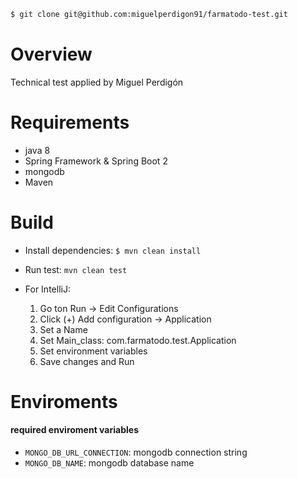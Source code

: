 
 
``` sh
$ git clone git@github.com:miguelperdigon91/farmatodo-test.git
```
 
 
#  Overview
Technical test applied by Miguel Perdigón
 
# Requirements
 
* java 8
* Spring Framework & Spring Boot 2
* mongodb
* Maven

# Build
* Install dependencies: `$ mvn clean install`
* Run test: `mvn clean test`

* For IntelliJ:
    1. Go ton Run -> Edit Configurations
    2. Click (+) Add configuration -> Application
    3. Set a Name
    4. Set Main_class: com.farmatodo.test.Application
    5. Set environment variables
    6. Save changes and Run
 
# Enviroments
#### required enviroment variables
 
* `MONGO_DB_URL_CONNECTION`: mongodb connection string
* `MONGO_DB_NAME`: mongodb database name
 